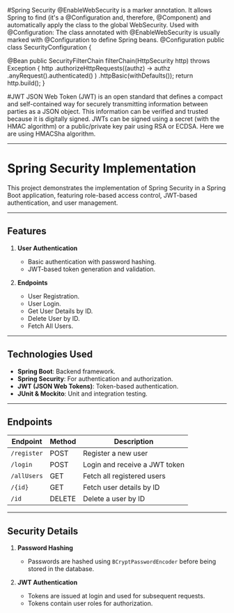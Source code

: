 #Spring Security
@EnableWebSecurity is a marker annotation. It allows Spring to find (it's a @Configuration and, therefore, @Component) and automatically apply the class to the global WebSecurity. Used with @Configuration: The class annotated with @EnableWebSecurity is usually marked with @Configuration to define Spring beans. @Configuration public class SecurityConfiguration {

@Bean
public SecurityFilterChain filterChain(HttpSecurity http) throws Exception {
    http
        .authorizeHttpRequests((authz) -> authz
            .anyRequest().authenticated()
        )
        .httpBasic(withDefaults());
    return http.build();
}

#JWT
JSON Web Token (JWT) is an open standard that defines a compact and self-contained way for securely transmitting information between parties as a JSON object. This information can be verified and trusted because it is digitally signed. JWTs can be signed using a secret (with the HMAC algorithm) or a public/private key pair using RSA or ECDSA. Here we are using HMACSha algorithm.

---

# Spring Security Implementation

This project demonstrates the implementation of Spring Security in a Spring Boot application, featuring role-based access control, JWT-based authentication, and user management.

---

## **Features**

1. **User Authentication**
   - Basic authentication with password hashing.
   - JWT-based token generation and validation.

2. **Endpoints**
   - User Registration.
   - User Login.
   - Get User Details by ID.
   - Delete User by ID.
   - Fetch All Users.
---

## **Technologies Used**

- **Spring Boot**: Backend framework.
- **Spring Security**: For authentication and authorization.
- **JWT (JSON Web Tokens)**: Token-based authentication.
- **JUnit & Mockito**: Unit and integration testing.

---

## **Endpoints**

| Endpoint            | Method   | Description                       | 
|---------------------|----------|-----------------------------------|
| `/register`         | POST     | Register a new user               | 
| `/login`            | POST     | Login and receive a JWT token     | 
| `/allUsers`         | GET      | Fetch all registered users        | 
| `/{id}`             | GET      | Fetch user details by ID          | 
| `/id`               | DELETE   | Delete a user by ID               |          

---

## **Security Details**

1. **Password Hashing**
   - Passwords are hashed using `BCryptPasswordEncoder` before being stored in the database.

2. **JWT Authentication**
   - Tokens are issued at login and used for subsequent requests.
   - Tokens contain user roles for authorization.

